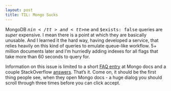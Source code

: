 ```yaml
---
layout: post
title: TIL: Mongo Sucks
---
```


MongoDB <tt>$nin</tt> and <tt>$ne</tt> and <tt>$exists: false</tt> queries are <em>super</em> expensive. I mean there is a point at which they are basically unusable. And I learned it the hard way, having developed a service, that relies heavily on this kind of queries to emulate queue-like workflow. 5+ million documents later and I’m hurriedly adding indexes for all flags that take more than 60 seconds to query for.

Information on this issue is limited to a short <a href="http://t.umblr.com/redirect?z=https%3A%2F%2Fdocs.mongodb.com%2Fv3.0%2Ffaq%2Findexes%2F%23using-ne-and-nin-in-a-query-is-slow-why&t=MTFiMDQ2MDBhNjhhYTc4YjZmMzk1MWU1YzhjZmVjODZiOGMxNTkwOCwxaGNFWlBCYw%3D%3D&b=t%3Aco8q4pQsR0pkOuSy1frx2w&m=1">FAQ entry</a> at Mongo docs and a couple StackOverflow <a href="http://t.umblr.com/redirect?z=http%3A%2F%2Fstackoverflow.com%2Fa%2F22639468&t=MDhjODlmOTY2MTY3NmQwYTdlYjczNmVlY2RjZWI4ZTM3NmJhOWJhNSwxaGNFWlBCYw%3D%3D&b=t%3Aco8q4pQsR0pkOuSy1frx2w&m=1">answers</a>. That’s it. Come on, it should be the first thing people see, when they open Mongo docs - a huge dialog you should scroll through three times before you can click accept.